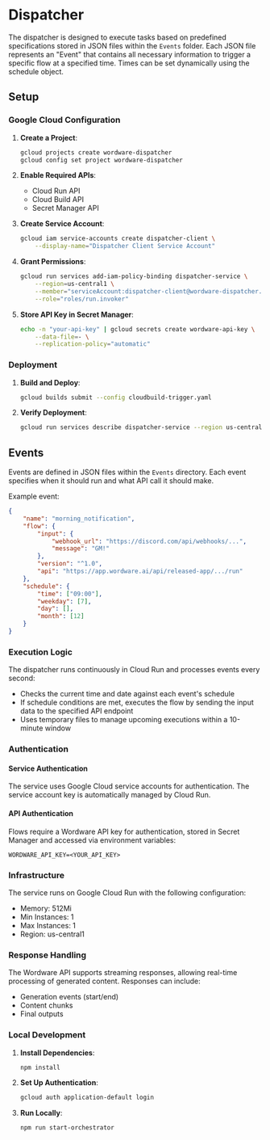 # Dispatcher

The dispatcher is designed to execute tasks based on predefined specifications stored in JSON files within the `Events` folder. Each JSON file represents an "Event" that contains all necessary information to trigger a specific flow at a specified time. Times can be set dynamically using the schedule object.

## Setup

### Google Cloud Configuration

1. **Create a Project**:
   ```bash
   gcloud projects create wordware-dispatcher
   gcloud config set project wordware-dispatcher
   ```

2. **Enable Required APIs**:
   - Cloud Run API
   - Cloud Build API
   - Secret Manager API

3. **Create Service Account**:
   ```bash
   gcloud iam service-accounts create dispatcher-client \
       --display-name="Dispatcher Client Service Account"
   ```

4. **Grant Permissions**:
   ```bash
   gcloud run services add-iam-policy-binding dispatcher-service \
       --region=us-central1 \
       --member="serviceAccount:dispatcher-client@wordware-dispatcher.iam.gserviceaccount.com" \
       --role="roles/run.invoker"
   ```

5. **Store API Key in Secret Manager**:
   ```bash
   echo -n "your-api-key" | gcloud secrets create wordware-api-key \
       --data-file=- \
       --replication-policy="automatic"
   ```

### Deployment

1. **Build and Deploy**:
   ```bash
   gcloud builds submit --config cloudbuild-trigger.yaml
   ```

2. **Verify Deployment**:
   ```bash
   gcloud run services describe dispatcher-service --region us-central1
   ```

## Events

Events are defined in JSON files within the `Events` directory. Each event specifies when it should run and what API call it should make.

Example event:
```json
{
    "name": "morning_notification",
    "flow": {
        "input": { 
            "webhook_url": "https://discord.com/api/webhooks/...",
            "message": "GM!"
        },
        "version": "^1.0",
        "api": "https://app.wordware.ai/api/released-app/.../run"
    },
    "schedule": {
        "time": ["09:00"],
        "weekday": [7],
        "day": [],
        "month": [12]
    }
}
```

### Execution Logic

The dispatcher runs continuously in Cloud Run and processes events every second:
- Checks the current time and date against each event's schedule
- If schedule conditions are met, executes the flow by sending the input data to the specified API endpoint
- Uses temporary files to manage upcoming executions within a 10-minute window

### Authentication

#### Service Authentication
The service uses Google Cloud service accounts for authentication. The service account key is automatically managed by Cloud Run.

#### API Authentication
Flows require a Wordware API key for authentication, stored in Secret Manager and accessed via environment variables:
```
WORDWARE_API_KEY=<YOUR_API_KEY>
```

### Infrastructure

The service runs on Google Cloud Run with the following configuration:
- Memory: 512Mi
- Min Instances: 1
- Max Instances: 1
- Region: us-central1

### Response Handling

The Wordware API supports streaming responses, allowing real-time processing of generated content. Responses can include:
- Generation events (start/end)
- Content chunks
- Final outputs

### Local Development

1. **Install Dependencies**:
   ```bash
   npm install
   ```

2. **Set Up Authentication**:
   ```bash
   gcloud auth application-default login
   ```

3. **Run Locally**:
   ```bash
   npm run start-orchestrator
   ```

